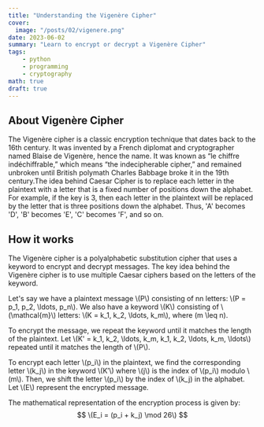 ```yaml
---
title: "Understanding the Vigenère Cipher"
cover:
  image: "/posts/02/vigenere.png"
date: 2023-06-02
summary: "Learn to encrypt or decrypt a Vigenère Cipher"
tags:
    - python
    - programming
    - cryptography
math: true
draft: true
---
```


## About Vigenère Cipher

The Vigenère cipher is a classic encryption technique that dates back to the 16th century. It was invented by a French diplomat and cryptographer named Blaise de Vigenère, hence the name. It was known as “le chiffre indéchiffrable,” which means “the indecipherable cipher,” and remained unbroken until British polymath Charles Babbage broke it in the 19th century.The idea behind Caesar Cipher is to replace each letter in the plaintext with a letter that is a fixed number of positions down the alphabet. For example, if the key is 3, then each letter in the plaintext will be replaced by the letter that is three positions down the alphabet. Thus, 'A' becomes 'D', 'B' becomes 'E', 'C' becomes 'F', and so on.

## How it works

The Vigenère cipher is a polyalphabetic substitution cipher that uses a keyword to encrypt and decrypt messages. The key idea behind the Vigenère cipher is to use multiple Caesar ciphers based on the letters of the keyword.

Let's say we have a plaintext message \\(P\\) consisting of nn letters: \\(P = p_1, p_2, \ldots, p_n\\)​. We also have a keyword \\(K\\) consisting of \\(\mathcal{m}\\) letters: \\(K = k_1, k_2, \ldots, k_m\\)​, where \(m \leq n\).

To encrypt the message, we repeat the keyword until it matches the length of the plaintext. Let \\(K' = k_1, k_2, \ldots, k_m, k_1, k_2, \ldots, k_m, \ldots\\) repeated until it matches the length of \\(P\\).

To encrypt each letter \\(p_i\\)​ in the plaintext, we find the corresponding letter \\(k_j\\)​ in the keyword \\(K′\\) where \\(j\\) is the index of \\(p_i\\)​ modulo \\(m\\). Then, we shift the letter \\(p_i\\)​ by the index of \\(k_j)​ in the alphabet. Let \\(E\\) represent the encrypted message.

The mathematical representation of the encryption process is given by:
$$
\(E_i = (p_i + k_j) \mod 26\)
$$

